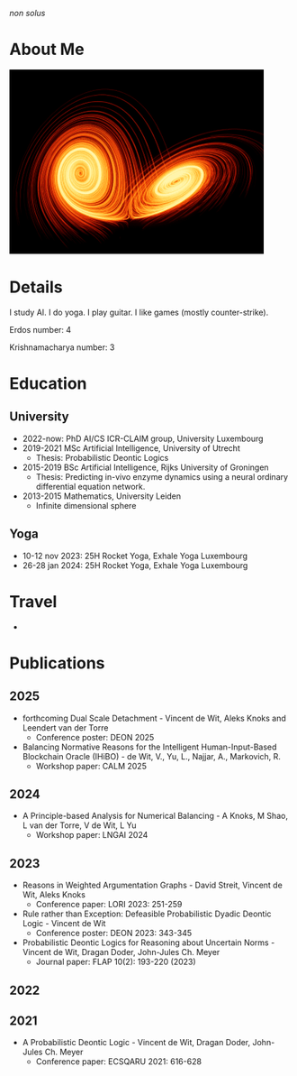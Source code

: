 *non solus*

# About Me
![image](Isolated.png "Title")

# Details
I study AI.
I do yoga.
I play guitar.
I like games (mostly counter-strike).

Erdos number: 4

Krishnamacharya number: 3

# Education
## University
- 2022-now: PhD AI/CS ICR-CLAIM group, University Luxembourg
- 2019-2021 MSc Artificial Intelligence, University of Utrecht
  - Thesis: Probabilistic Deontic Logics
- 2015-2019 BSc Artificial Intelligence, Rijks University of Groningen
  - Thesis: Predicting in-vivo enzyme dynamics using a neural ordinary differential equation network.
- 2013-2015 Mathematics, University Leiden
  - Infinite dimensional sphere

## Yoga
- 10-12 nov 2023: 25H Rocket Yoga, Exhale Yoga Luxembourg
- 26-28 jan 2024: 25H Rocket Yoga, Exhale Yoga Luxembourg

# Travel
- 

# Publications

## 2025

- forthcoming     Dual Scale Detachment	- Vincent de Wit, Aleks Knoks and Leendert van der Torre	
  - Conference poster: DEON 2025
- Balancing Normative Reasons for the Intelligent Human-Input-Based Blockchain Oracle (IHiBO) - de Wit, V., Yu, L., Najjar, A., Markovich, R.
  - Workshop paper: CALM 2025

## 2024

- A Principle-based Analysis for Numerical Balancing - A Knoks, M Shao, L van der Torre, V de Wit, L Yu
  - Workshop paper: LNGAI 2024

## 2023

- Reasons in Weighted Argumentation Graphs - David Streit, Vincent de Wit, Aleks Knoks
  - Conference paper: LORI 2023: 251-259
- Rule rather than Exception: Defeasible Probabilistic Dyadic Deontic Logic - Vincent de Wit
  - Conference poster: DEON 2023: 343-345
- Probabilistic Deontic Logics for Reasoning about Uncertain Norms - Vincent de Wit, Dragan Doder, John-Jules Ch. Meyer
  - Journal paper: FLAP 10(2): 193-220 (2023)

## 2022

## 2021

- A Probabilistic Deontic Logic - Vincent de Wit, Dragan Doder, John-Jules Ch. Meyer
  - Conference paper: ECSQARU 2021: 616-628
